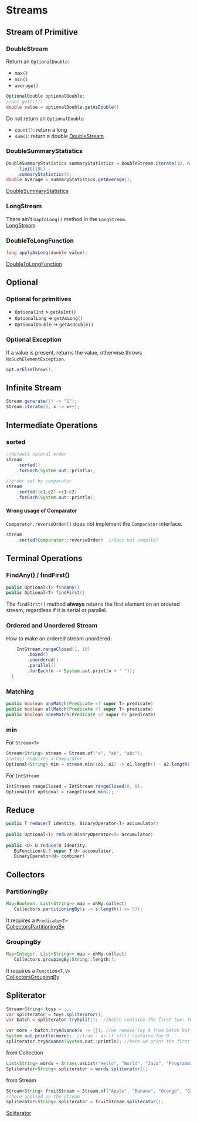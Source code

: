 # Streams
## Stream of Primitive
### DoubleStream
Return an `OptionalDouble`:
- `max()`
- `min()`
- `average()`
```java
OptionalDouble optionalDouble;
//not get()!!!
double value = optionalDouble.getAsDouble()
```
Do not return an `OptionalDouble`
- `count()`: return a long
- `sum()`: return a double
[DoubleStream](../src/main/java/org/enricogiurin/ocp17/book/ch10/primitivestream/UsageOfDoubleStream.java)

### DoubleSummaryStatistics
```java
DoubleSummaryStatistics summaryStatistics = DoubleStream.iterate(1D, n -> n + n / 2)
    .limit(10L)
    .summaryStatistics();
double average = summaryStatistics.getAverage();
```
[DoubleSummaryStatistics](../src/main/java/org/enricogiurin/ocp17/book/ch10/primitivestream/UsageOfDoubleSummaryStatistics.java)

### LongStream
There ain't `mapToLong()` method in the `LongStream`.   
[LongStream](../src/main/java/org/enricogiurin/ocp17/book/ch10/primitivestream/UsageOfLongStream.java)

### DoubleToLongFunction
```java
long applyAsLong(double value);
```
[DoubleToLongFunction](../src/main/java/org/enricogiurin/ocp17/book/ch8/functionalinterface/primitive/UsageOfDoubleToLongFunction.java)

## Optional
### Optional for primitives
- `OptionalInt` > `getAsInt()`
- `OptionalLong` -> `getAsLong()`
- `OptionalDouble` -> `getAsDouble() `
### Optional Exception
If a value is present, returns the value, otherwise throws `NoSuchElementException`.
```java
opt.orElseThrow();
```
## Infinite Stream
```java
Stream.generate(() -> "1");
Stream.iterate(1, x -> x++);
```
## Intermediate Operations
### sorted
```java
//default natural order
stream
    .sorted()
    .forEach(System.out::println);

//order set by comparator
stream
    .sorted((c1,c2)->c1-c2)
    .forEach(System.out::println);
```

#### Wrong usage of Comparator
`Comparator.reverseOrder()` does not implement the `Comparator` interface.
```java
stream
    .sorted(Comparator::reverseOrder)  //does not compile!
```
## Terminal Operations
### FindAny() / findFirst()
```java
public Optional<T> findAny()
public Optional<T> findFirst()
```
The `findFirst()` method **always** returns the first element on an ordered stream, regardless if it is serial or parallel.
### Ordered and Unordered Stream
How to make an ordered stream unordered:
```java
    IntStream.rangeClosed(1, 10)
        .boxed()
        .unordered()
        .parallel()
        .forEach(n -> System.out.print(n + " "));
  }
```

### Matching
```java
public boolean anyMatch(Predicate <? super T> predicate)
public boolean allMatch(Predicate <? super T> predicate)
public boolean noneMatch(Predicate <? super T> predicate)
```
### min
For `Stream<T>`
```java
Stream<String> stream = Stream.of("a", "ab", "abc");
//min() requires a Comparator
Optional<String> min = stream.min((o1, o2) -> o1.length() - o2.length());
```
For `IntStream`
```java
IntStream rangeClosed = IntStream.rangeClosed(0, 9);
OptionalInt optional = rangeClosed.min();
```
## Reduce
```java
public T reduce(T identity, BinaryOperator<T> accumulator)
 
public Optional<T> reduce(BinaryOperator<T> accumulator)
 
public <U> U reduce(U identity,
   BiFunction<U,? super T,U> accumulator,
   BinaryOperator<U> combiner)
```
## Collectors
### PartitioningBy
```java
Map<Boolean, List<String>> map = ohMy.collect(
   Collectors.partitioningBy(s -> s.length() <= 5));
```
It requires a `Predicate<T>`  
[CollectorsPartitioningBy](../src/main/java/org/enricogiurin/ocp17/book/ch10/collectors/CollectorsPartitioningBy.java)

### GroupingBy
```java
Map<Integer, List<String>> map = ohMy.collect(
   Collectors.groupingBy(String::length));
```
It requires a `Function<T,V>`   
[CollectorsGroupingBy](../src/main/java/org/enricogiurin/ocp17/book/ch10/collectors/CollectorsGroupingBy.java)

## Spliterator
```java
Stream<String> toys = ...
var spliterator = toys.spliterator();
var batch = spliterator.trySplit();  //batch contains the first two: Toy A, Toy B

var more = batch.tryAdvance(x -> {}); //we remove Toy A from batch but it still contains Toy B
System.out.println(more);  //true - as it still contains Toy B
spliterator.tryAdvance(System.out::println); //here we print the first of the 2nd group: Toy C
```
from Collection
```java
List<String> words = Arrays.asList("Hello", "World", "Java", "Programming");
Spliterator<String> spliterator = words.spliterator();
```
from Stream
```java
Stream<String> fruitStream = Stream.of("Apple", "Banana", "Orange", "Grape", "Kiwi");
//here applied on the stream
Spliterator<String> spliterator = fruitStream.spliterator();
```
[Spliterator](../src/main/java/org/enricogiurin/ocp17/book/ch10/UsageOfSpliterator.java)
